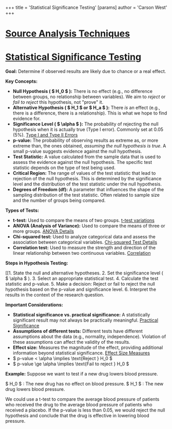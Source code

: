 +++
 title = 'Statistical Significance Testing'
[params]
	author = 'Carson West'
+++
# [Source Analysis Techniques](./../source-analysis-techniques/)
# [Statistical Significance Testing](./../statistical-significance-testing/)

**Goal:** Determine if observed results are likely due to chance or a real effect.

**Key Concepts:**

* **Null Hypothesis ( $ H_0 $ ):**  There is no effect (e.g., no difference between groups, no relationship between variables).  We aim to *reject* or *fail to reject* this hypothesis, not "prove" it.
* **Alternative Hypothesis ( $ H_1 $  or  $ H_a $ ):** There *is* an effect (e.g., there is a difference, there is a relationship).  This is what we hope to find evidence for.
* **Significance Level ( $ \alpha $ ):** The probability of rejecting the null hypothesis when it is actually true (Type I error). Commonly set at 0.05 (5%).  [Type I and Type II Errors](./../type-i-and-type-ii-errors/)
* **p-value:** The probability of observing results as extreme as, or more extreme than, the ones obtained, *assuming the null hypothesis is true*. A small p-value suggests evidence against the null hypothesis.
* **Test Statistic:** A value calculated from the sample data that is used to assess the evidence against the null hypothesis.  The specific test statistic depends on the type of test being used.
* **Critical Region:** The range of values of the test statistic that lead to rejection of the null hypothesis.  This is determined by the significance level and the distribution of the test statistic under the null hypothesis.
* **Degrees of Freedom (df):**  A parameter that influences the shape of the sampling distribution of the test statistic.  Often related to sample size and the number of groups being compared.

**Types of Tests:**

* **t-test:** Used to compare the means of two groups.  [t-test variations](./../t-test-variations/)
* **ANOVA (Analysis of Variance):** Used to compare the means of three or more groups. [ANOVA Details](./../anova-details/)
* **Chi-squared test:** Used to analyze categorical data and assess the association between categorical variables. [Chi-squared Test Details](./../chi-squared-test-details/)
* **Correlation test:** Used to measure the strength and direction of the linear relationship between two continuous variables. [Correlation](./../correlation/)


**Steps in Hypothesis Testing:**

[[1. State the null and alternative hypotheses.
2. Set the significance level ( $ \alpha $ ).
3. Select an appropriate statistical test.
4. Calculate the test statistic and p-value.
5. Make a decision: Reject or fail to reject the null hypothesis based on the p-value and significance level.
6. Interpret the results in the context of the research question.


**Important Considerations:**

* **Statistical significance vs. practical significance:** A statistically significant result may not always be practically meaningful.  [Practical Significance](./../practical-significance/)
* **Assumptions of different tests:**  Different tests have different assumptions about the data (e.g., normality, independence).  Violation of these assumptions can affect the validity of the results.
* **Effect size:**  Measures the magnitude of the effect, providing additional information beyond statistical significance. [Effect Size Measures](./../effect-size-measures/)
*  $ p-value < \alpha \implies \text{Reject } H_0 $ 
*  $ p-value \ge \alpha \implies \text{Fail to reject } H_0 $ 


**Example:**  Suppose we want to test if a new drug lowers blood pressure.

 $ H_0 $ : The new drug has no effect on blood pressure.
 $ H_1 $ : The new drug lowers blood pressure.


We could use a t-test to compare the average blood pressure of patients who received the drug to the average blood pressure of patients who received a placebo.  If the p-value is less than 0.05, we would reject the null hypothesis and conclude that the drug is effective in lowering blood pressure.
